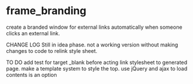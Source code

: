 frame_branding
==============

create a branded window for external links automatically when someone clicks an external link.

CHANGE LOG
Still in idea phase. not a working version  without making changes to code to relink style sheet.


TO DO
add test for target _blank before acting
link stylesheet to generated page.
make a template system to style the top. use jQuery and ajax to load contents is an option
